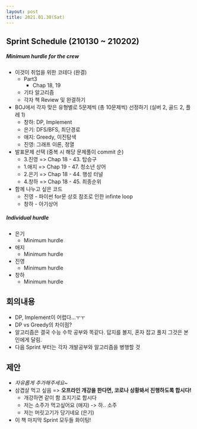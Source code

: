 ```yaml
---
layout: post
title: 2021.01.30(Sat)
---
```

## Sprint Schedule (210130 ~ 210202)

##### *Minimum hurdle for the crew*

- 이것이 취업을 위한 코테다 (완결)
  - Part3
    - Chap 18, 19
  - 기타 알고리즘
  - 각자 책 Review 및 완결하기
- BOJ에서 각자 맞은 유형별로 5문제씩 (총 10문제씩) 선정하기 (실버 2, 골드 2, 플레 1)
  - 창하: DP, Implement
  - 은기: DFS/BFS, 최단경로
  - 애지: Greedy, 이진탐색
  - 진영: 그래프 이론, 정열
- 발표문제 선택 (중복 시 해당 문제풀이 commit 순)
  - 3.진영 => Chap 18 - 43. 탑승구
  - 1.애지 => Chap 19 - 47. 청소년 상어 
  - 2.은기 => Chap 18 - 44. 행성 터널 
  - 4.창하 => Chap 18 - 45. 최종순위
- 함께 나누고 싶은 코드
  - 진영 - 파이썬 for문 상호 참조로 인한 infinte loop
  - 창하 - 아기상어

##### *Individual hurdle*

- 은기
  - Minimum hurdle
- 애지 
  - Minimum hurdle
- 진영
  - Minimum hurdle
- 창하
  - Minimum hurdle

## 회의내용

- DP, Implement이 어렵다...ㅜㅜ
- DP vs Greedy의 차이점?
- 알고리즘은 결국 수능 수학 공부와 똑같다. 답지를 볼지, 혼자 잡고 풀지 그것은 본인에게 달림.
- 다음 Sprint 부터는 각자 개발공부와 알고리즘을 병행할 것

## 제안

- *자유롭게 추가해주세요~*
- 삼겹살 먹고 싶음 => **오프라인 개강을 한다면, 코로나 상황봐서 진행하도록 합시다!**
  - 개강하면 같이 함 죠지기로 합시다
  - 저는 소주가 먹고싶어요 (애지) -> 하.. 소주 
  - 저는 머릿고기가 당기네요 (은기)
- 이 책 마지막 Sprint 모두들 화이팅!
